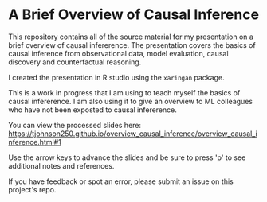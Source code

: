 # A Brief Overview of Causal Inference

This repository contains all of the source material for my presentation on a brief overview of causal infererence. The presentation covers the
basics of causal inference from observational data, model evaluation, causal discovery and counterfactual reasoning.

I created the presentation in R studio using the `xaringan` package.

This is a work in progress that I am using to teach myself the basics of causal infererence. I am also using it to give an overview to ML
colleagues who have not been exposted to causal infererence.

You can view the processed slides here: https://tjohnson250.github.io/overview_causal_inference/overview_causal_inference.html#1

Use the arrow keys to advance the slides and be sure to press 'p' to see additional notes and references.

If you have feedback or spot an error, please submit an issue on this project's repo.
